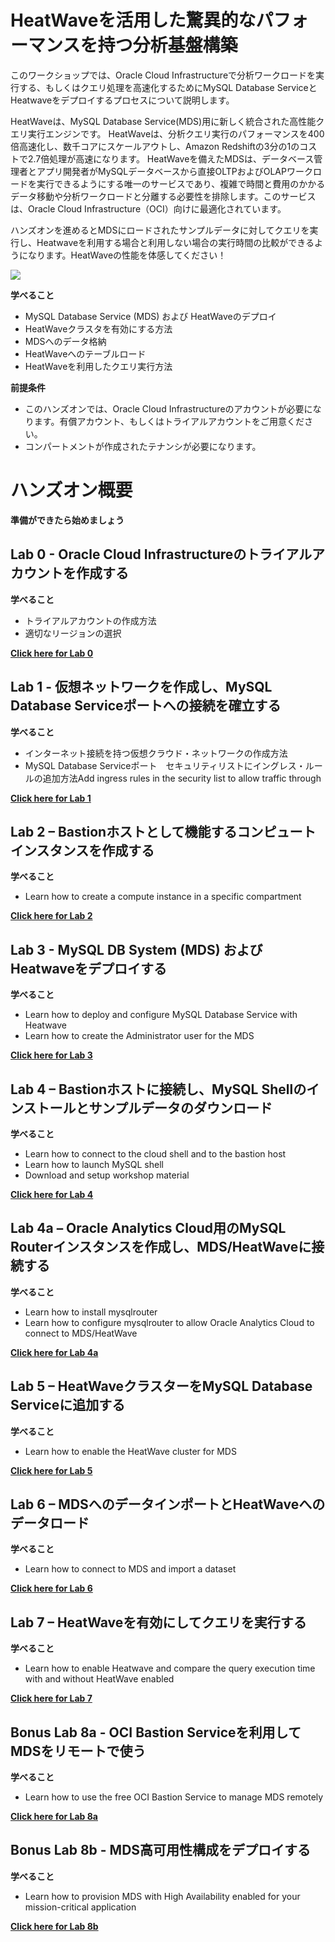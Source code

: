 # HeatWaveを活用した驚異的なパフォーマンスを持つ分析基盤構築

このワークショップでは、Oracle Cloud Infrastructureで分析ワークロードを実行する、もしくはクエリ処理を高速化するためにMySQL Database ServiceとHeatwaveをデプロイするプロセスについて説明します。
 
HeatWaveは、MySQL Database Service(MDS)用に新しく統合された高性能クエリ実行エンジンです。 HeatWaveは、分析クエリ実行のパフォーマンスを400倍高速化し、数千コアにスケールアウトし、Amazon Redshiftの3分の1のコストで2.7倍処理が高速になります。 HeatWaveを備えたMDSは、データベース管理者とアプリ開発者がMySQLデータベースから直接OLTPおよびOLAPワークロードを実行できるようにする唯一のサービスであり、複雑で時間と費用のかかるデータ移動や分析ワークロードと分離する必要性を排除します。このサービスは、Oracle Cloud Infrastructure（OCI）向けに最適化されています。
 
ハンズオンを進めるとMDSにロードされたサンプルデータに対してクエリを実行し、Heatwaveを利用する場合と利用しない場合の実行時間の比較ができるようになります。HeatWaveの性能を体感してください！

![](./images/Intro.png)


**学べること**

-	MySQL Database Service (MDS) および HeatWaveのデプロイ
-	HeatWaveクラスタを有効にする方法
-	MDSへのデータ格納
-	HeatWaveへのテーブルロード
-	HeatWaveを利用したクエリ実行方法


**前提条件**
-  このハンズオンでは、Oracle Cloud Infrastructureのアカウントが必要になります。有償アカウント、もしくはトライアルアカウントをご用意ください。
-  コンパートメントが作成されたテナンシが必要になります。
  

# ハンズオン概要
 
 **準備ができたら始めましょう**
 
## Lab 0 - Oracle Cloud Infrastructureのトライアルアカウントを作成する

**学べること**

- トライアルアカウントの作成方法
- 適切なリージョンの選択

**[Click here for Lab 0](/Lab0/README.md)**

## Lab 1 - 仮想ネットワークを作成し、MySQL Database Serviceポートへの接続を確立する

**学べること**
 
-	インターネット接続を持つ仮想クラウド・ネットワークの作成方法
-	MySQL Database Serviceポート　セキュリティリストにイングレス・ルールの追加方法Add ingress rules in the security list to allow traffic through 

**[Click here for Lab 1](/Lab1/README.md)**

## Lab 2 – Bastionホストとして機能するコンピュートインスタンスを作成する


**学べること**

-	Learn how to create a compute instance in a specific compartment
 
**[Click here for Lab 2](/Lab2/README.md)**

## Lab 3 - MySQL DB System (MDS) および Heatwaveをデプロイする

**学べること**

-  Learn how to deploy and configure MySQL Database Service with Heatwave
-  Learn how to create the Administrator user for the MDS

  
**[Click here for Lab 3](/Lab3/README.md)**

## Lab 4 – Bastionホストに接続し、MySQL Shellのインストールとサンプルデータのダウンロード

**学べること**

-  Learn how to connect to the cloud shell and to the bastion host
-  Learn how to launch MySQL shell
-  Download and setup workshop material

**[Click here for Lab 4](/Lab4/README.md)**

## Lab 4a – Oracle Analytics Cloud用のMySQL Routerインスタンスを作成し、MDS/HeatWaveに接続する

**学べること**

-  Learn how to install mysqlrouter 
-  Learn how to configure mysqlrouter to allow Oracle Analytics Cloud to connect to MDS/HeatWave

**[Click here for Lab 4a](/Lab4a/README.md)**

## Lab 5 – HeatWaveクラスターをMySQL Database Serviceに追加する

**学べること**

-  Learn how to enable the HeatWave cluster for MDS
  
**[Click here for Lab 5](/Lab5/README.md)**

## Lab 6 – MDSへのデータインポートとHeatWaveへのデータロード

**学べること**

-  Learn how to connect to MDS and import a dataset 
  
**[Click here for Lab 6](/Lab6/README.md)**

## Lab 7 – HeatWaveを有効にしてクエリを実行する

**学べること**

-  Learn how to enable Heatwave and compare the query execution time with and without HeatWave enabled
  
**[Click here for Lab 7](/Lab7/README.md)**

## Bonus Lab 8a - OCI Bastion Serviceを利用してMDSをリモートで使う

**学べること**

- Learn how to use the free OCI Bastion Service to manage MDS remotely

**[Click here for Lab 8a](/Lab8a/README.md)**

## Bonus Lab 8b - MDS高可用性構成をデプロイする

**学べること**

- Learn how to provision MDS with High Availability enabled for your mission-critical application

**[Click here for Lab 8b](/Lab8b/README.md)**

